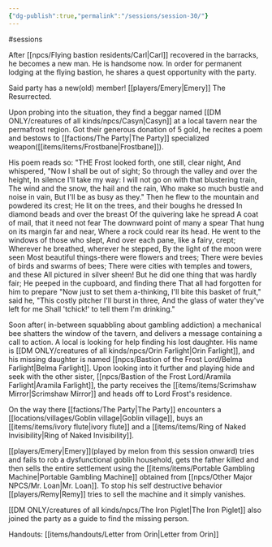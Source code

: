 ```yaml
---
{"dg-publish":true,"permalink":"/sessions/session-30/"}
---
```


#sessions

After [[npcs/Flying bastion residents/Carl\|Carl]] recovered in the barracks, he becomes a new man. He is handsome now. In order for permanent lodging at the flying bastion, he shares a quest opportunity with the party.

Said party has a new(old) member! [[players/Emery\|Emery]] The Resurrected. 

Upon probing into the situation, they find a beggar named [[DM ONLY/creatures of all kinds/npcs/Casyn\|Casyn]] at a local tavern near the permafrost region. Got their generous donation of 5 gold, he recites a poem and bestows to [[factions/The Party\|The Party]] specialized weapon([[items/items/Frostbane\|Frostbane]]). 

His poem reads so:
"THE Frost looked forth, one still, clear night,
And whispered, "Now I shall be out of sight;
So through the valley and over the height,
In silence I'll take my way:
I will not go on with that blustering train,
The wind and the snow, the hail and the rain,
Who make so much bustle and noise in vain,
But I'll be as busy as they."
Then he flew to the mountain and powdered its crest;
He lit on the trees, and their boughs he dressed
In diamond beads and over the breast
Of the quivering lake he spread
A coat of mail, that it need not fear
The downward point of many a spear
That hung on its margin far and near,
Where a rock could rear its head.
He went to the windows of those who slept,
And over each pane, like a fairy, crept;
Wherever he breathed, wherever he stepped,
By the light of the moon were seen
Most beautiful things-there were flowers and trees;
There were bevies of birds and swarms of bees;
There were cities with temples and towers, and these
All pictured in silver sheen!
But he did one thing that was hardly fair;
He peeped in the cupboard, and finding there
That all had forgotten for him to prepare
"Now just to set them a-thinking,
I'll bite this basket of fruit," said he,
"This costly pitcher I'll burst in three,
And the glass of water they've left for me
Shall 'tchick!' to tell them I'm drinking."

Soon after( in-between squabbling about gambling addiction) a mechanical bee shatters the window of the tavern, and delivers a message containing a call to action. A local is looking for help finding his lost daughter. His name is [[DM ONLY/creatures of all kinds/npcs/Orin Farlight\|Orin Farlight]], and his missing daughter is named [[npcs/Bastion of the Frost Lord/Belma Farlight\|Belma Farlight]]. Upon looking into it further and playing hide and seek with the other sister, [[npcs/Bastion of the Frost Lord/Aramila Farlight\|Aramila Farlight]], the party receives the [[items/items/Scrimshaw Mirror\|Scrimshaw Mirror]] and heads off to Lord Frost's residence.
    
On the way there [[factions/The Party\|The Party]] encounters a [[locations/villages/Goblin village\|Goblin village]], buys an [[items/items/ivory flute\|ivory flute]] and a [[items/items/Ring of Naked Invisibility\|Ring of Naked Invisibility]].
    
[[players/Emery\|Emery]](played by melon from this session onward) tries and fails to rob a dysfunctional goblin household, gets the father killed and then sells the entire settlement using the [[items/items/Portable Gambling Machine\|Portable Gambling Machine]] obtained from [[npcs/Other Major NPCS/Mr. Loan\|Mr. Loan]]. To stop his self destructive behavior [[players/Remy\|Remy]] tries to sell the machine and it simply vanishes.

[[DM ONLY/creatures of all kinds/npcs/The Iron Piglet\|The Iron Piglet]] also joined the party as a guide to find the missing person.

Handouts: [[items/handouts/Letter from Orin\|Letter from Orin]]

